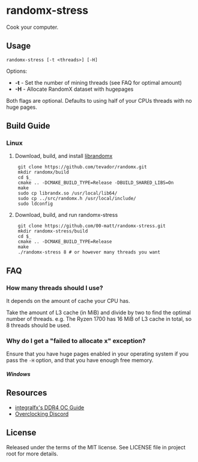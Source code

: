 # randomx-stress

Cook your computer.

## Usage

    randomx-stress [-t <threads>] [-H]

Options:

* **-t** - Set the number of mining threads (see FAQ for optimal amount)
* **-H** - Allocate RandomX dataset with hugepages

Both flags are optional.
Defaults to using half of your CPUs threads with no huge pages.

## Build Guide

### Linux

1. Download, build, and install
   [librandomx](https://github.com/tevador/randomx)

        git clone https://github.com/tevador/randomx.git
        mkdir randomx/build
        cd $_
        cmake .. -DCMAKE_BUILD_TYPE=Release -DBUILD_SHARED_LIBS=On
        make
        sudo cp librandx.so /usr/local/lib64/
        sudo cp ../src/randomx.h /usr/local/include/
        sudo ldconfig

2. Download, build, and run randomx-stress

        git clone https://github.com/00-matt/randomx-stress.git
        mkdir randomx-stress/build
        cd $_
        cmake .. -DCMAKE_BUILD_TYPE=Release
        make
        ./randomx-stress 8 # or however many threads you want

## FAQ

### How many threads should I use?

It depends on the amount of cache your CPU has.

Take the amount of L3 cache (in MiB) and divide by two to find the optimal
number of threads.
e.g. The Ryzen 1700 has 16 MiB of L3 cache in total, so 8 threads should be
used.

### Why do I get a "failed to allocate x" exception?

Ensure that you have huge pages enabled in your operating system if
you pass the `-H` option, and that you have enough free memory.

##### Windows

## Resources

* [integralfx's DDR4 OC Guide](https://github.com/integralfx/MemTestHelper/blob/master/DDR4%20OC%20Guide.md#readme)
* [Overclocking Discord](https://discord.gg/pRTpebr)

## License

Released under the terms of the MIT license.
See LICENSE file in project root for more details.
